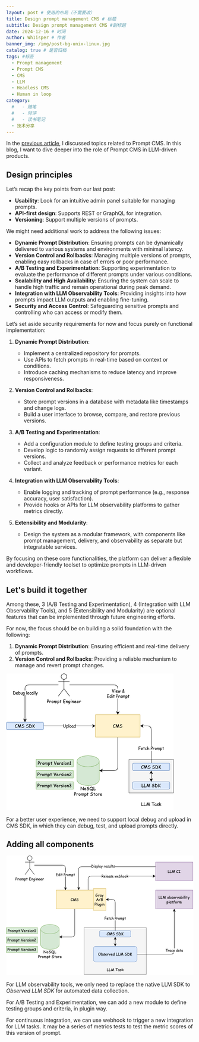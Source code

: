 ```yaml
---
layout: post # 使用的布局（不需要改）
title: Design prompt management CMS # 标题
subtitle: Design prompt management CMS #副标题
date: 2024-12-16 # 时间
author: Wh1isper # 作者
banner_img: /img/post-bg-unix-linux.jpg
catalog: true # 是否归档
tags: #标签
  - Prompt management
  - Prompt CMS
  - CMS
  - LLM
  - Headless CMS
  - Human in loop
category:
  #   - 随笔
  #   - 时评
  #   - 读书笔记
  - 技术分享
---
```


In the [previous article](https://blog.wh1isper.top/2024/12/14/2024-12-15-human-in-loop/), I discussed topics related to Prompt CMS. In this blog, I want to dive deeper into the role of Prompt CMS in LLM-driven products.

## Design principles

Let’s recap the key points from our last post:

- **Usability**: Look for an intuitive admin panel suitable for managing prompts.
- **API-first design**: Supports REST or GraphQL for integration.
- **Versioning**: Support multiple versions of prompts.

We might need additional work to address the following issues:

- **Dynamic Prompt Distribution**: Ensuring prompts can be dynamically delivered to various systems and environments with minimal latency.
- **Version Control and Rollbacks**: Managing multiple versions of prompts, enabling easy rollbacks in case of errors or poor performance.
- **A/B Testing and Experimentation**: Supporting experimentation to evaluate the performance of different prompts under various conditions.
- **Scalability and High Availability**: Ensuring the system can scale to handle high traffic and remain operational during peak demand.
- **Integration with LLM Observability Tools**: Providing insights into how prompts impact LLM outputs and enabling fine-tuning.
- **Security and Access Control**: Safeguarding sensitive prompts and controlling who can access or modify them.

Let’s set aside security requirements for now and focus purely on functional implementation:

1. **Dynamic Prompt Distribution**:

   - Implement a centralized repository for prompts.
   - Use APIs to fetch prompts in real-time based on context or conditions.
   - Introduce caching mechanisms to reduce latency and improve responsiveness.

2. **Version Control and Rollbacks**:

   - Store prompt versions in a database with metadata like timestamps and change logs.
   - Build a user interface to browse, compare, and restore previous versions.

3. **A/B Testing and Experimentation**:

   - Add a configuration module to define testing groups and criteria.
   - Develop logic to randomly assign requests to different prompt versions.
   - Collect and analyze feedback or performance metrics for each variant.

4. **Integration with LLM Observability Tools**:

   - Enable logging and tracking of prompt performance (e.g., response accuracy, user satisfaction).
   - Provide hooks or APIs for LLM observability platforms to gather metrics directly.

5. **Extensibility and Modularity**:
   - Design the system as a modular framework, with components like prompt management, delivery, and observability as separate but integratable services.

By focusing on these core functionalities, the platform can deliver a flexible and developer-friendly toolset to optimize prompts in LLM-driven workflows.

## Let's build it together

Among these, 3 (A/B Testing and Experimentation), 4 (Integration with LLM Observability Tools), and 5 (Extensibility and Modularity) are optional features that can be implemented through future engineering efforts.

For now, the focus should be on building a solid foundation with the following:

1. **Dynamic Prompt Distribution**: Ensuring efficient and real-time delivery of prompts.
2. **Version Control and Rollbacks**: Providing a reliable mechanism to manage and revert prompt changes.

![first-version-cms](../img/2024-12-16-design-prompt-manager-cms/version0.png)

For a better user experience, we need to support local debug and upload in CMS SDK, in which they can debug, test, and upload prompts directly.

## Adding all components

![full-feature-cms](../img/2024-12-16-design-prompt-manager-cms/full-feature.png)

For LLM observability tools, we only need to replace the native LLM SDK to _Observed LLM SDK_ for automated data collection.

For A/B Testing and Experimentation, we can add a new module to define testing groups and criteria, in plugin way.

For continuous integration, we can use webhook to trigger a new integration for LLM tasks. It may be a series of metrics tests to test the metric scores of this version of prompt.

